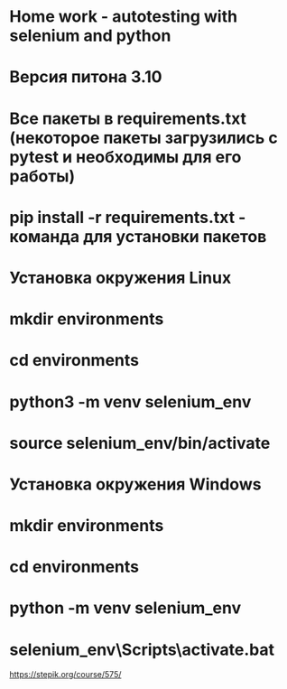 # Home work - autotesting with selenium and python
# Версия питона  3.10
# Все пакеты в requirements.txt (некоторое пакеты загрузились с pytest  и необходимы для его работы)
# pip install -r requirements.txt - команда для установки пакетов
# Установка окружения Linux
# mkdir environments
# cd environments
# python3 -m venv selenium_env
# source selenium_env/bin/activate
#
# Установка окружения Windows
# mkdir environments
# cd environments
# python -m venv selenium_env
# selenium_env\Scripts\activate.bat

https://stepik.org/course/575/
